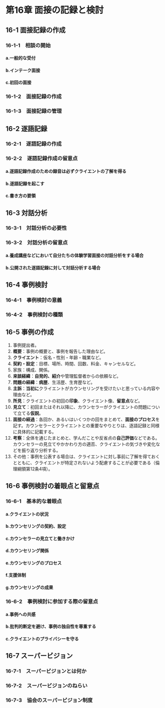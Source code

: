 # 第16章 面接の記録と検討
## 16-1 面接記録の作成
### 16-1-1　相談の開始
#### a.一般的な受付
#### b.インテーク面接
#### c.初回の面接
### 16-1-2　面接記録の作成
### 16-1-3　面接記録の管理
## 16-2 逐語記録
### 16-2-1　逐語記録の作成
### 16-2-2　逐語記録作成の留意点
#### a.逐語記録作成のための録音は必ずクライエントの了解を得る
#### b.逐語記録を起こす
#### c.書き方の要領
## 16-3 対話分析
### 16-3-1　対話分析の必要性
### 16-3-2　対話分析の留意点
#### a.養成講座などにおいて自分たちの体験学習面接の対話分析をする場合
#### b.公開された逐語記録に対して対話分析する場合
## 16-4 事例検討
### 16-4-1　事例検討の意義
### 16-4-2　事例検討の種類
## 16-5 事例の作成
1. 事例提出者。
2. **概要**：事例の概要と、事例を報告した理由など。
3. **クライエント**：仮名・性別・年齢・職業など。
4. **契約・設定**：目標、場所、時間、回数、料金、キャンセルなど。
5. 家族：構成、関係。
6. **来談経緯**：**自発的、紹介**や管理監督者からの依頼など。
7. **問題の経緯**：**病歴**、生活歴、生育歴など。
8. **主訴**：**当初に**クライエントがカウンセリングを受けたいと思っている内容や理由など。
9. **所見**：クライエントの初回の**印象**、クライエント像、**留意点**など。
10. **見立て**：初回またはそれ以降に、カウンセラーがクライエントの問題について立てる**仮説**。
11. **面接の経過**：各回か、あるいはいくつかの回をまとめて、**面接のプロセス**を記す。カウンセラーとクライエントとの重要なやりとりは、逐語記録と同様に具体的に記載する。
12. **考察**：全体を通じたまとめと、学んだことや反省点の**自己評価**などである。カウンセラーの見立てやかかわり方の適否、クライエントの気づきや変化などを振り返り分析する。
13. その他：事例を公表する場合は、クライエントに対し事前に了解を得ておくとともに、クライエントが特定されないよう配慮することが必要である（倫理綱領第12条4項）。

## 16-6 事例検討の着眼点と留意点
### 16-6-1　基本的な着眼点
#### a.クライエントの状況
#### b.カウンセリングの契約、設定
#### c.カウンセラーの見立てと働きかけ
#### d.カウンセリング関係
#### e.カウンセリングのプロセス
#### f.支援体制
#### g.カウンセリングの成果
### 16-6-2　事例検討に参加する際の留意点
#### a.事例への共感
#### b.批判的断定を避け、事例の独自性を尊重する
#### c.クライエントのプライバシーを守る
## 16-7 スーパービジョン
### 16-7-1　スーパービジョンとは何か
### 16-7-2　スーパービジョンのねらい
### 16-7-3　協会のスーパービジョン制度
